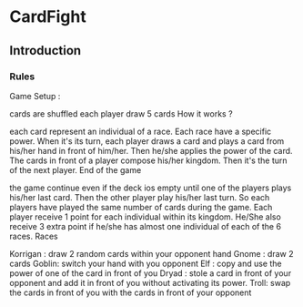 # CardFight

## Introduction 

### Rules

Game Setup : 

cards are shuffled 
each player draw 5 cards
How it works ?

each card represent an individual of a race. Each race have a specific power.
When it's its turn, each player draws a card and plays a card from his/her hand in front of him/her. Then he/she applies the power of the card.
The cards in front of a player compose his/her kingdom.
Then it's the turn of the next player.
End of the game

the game continue even if the deck ios empty until one of the players plays his/her last card. Then the other player play his/her last turn. So each players have played the same number of cards during the game.
Each player receive 1 point for each individual within its kingdom. He/She also receive 3 extra point if he/she has almost one individual of each of the 6 races.
Races

Korrigan : draw 2 random cards within your opponent hand
Gnome :  draw 2 cards
Goblin: switch your hand with you opponent
Elf : copy and use the power of one of the card in front of you
Dryad : stole a card in front of your opponent and add it in front of you without activating its power.
Troll: swap the cards in front of you with the cards in front of your opponent